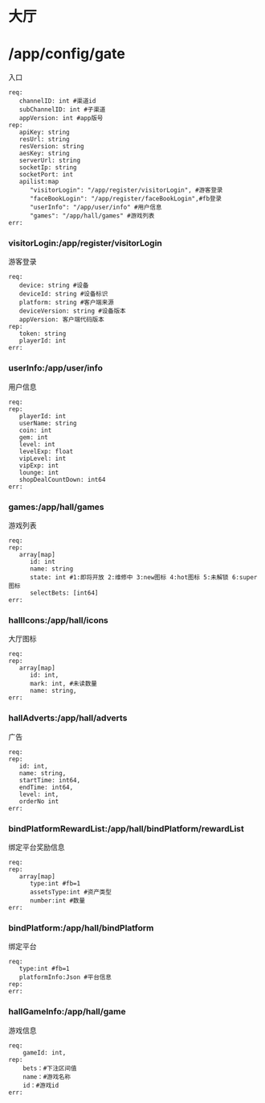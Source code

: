 # 大厅


# /app/config/gate
入口
```
req:
   channelID: int #渠道id
   subChannelID: int #子渠道
   appVersion: int #app版号
rep:
   apiKey: string
   resUrl: string
   resVersion: string
   aesKey: string
   serverUrl: string
   socketIp: string
   socketPort: int
   apilist:map
      "visitorLogin": "/app/register/visitorLogin", #游客登录
      "faceBookLogin": "/app/register/faceBookLogin",#fb登录
      "userInfo": "/app/user/info" #用户信息
      "games": "/app/hall/games" #游戏列表
err:
```

### visitorLogin:/app/register/visitorLogin
游客登录
```
req:
   device: string #设备
   deviceId: string #设备标识
   platform: string #客户端来源
   deviceVersion: string #设备版本
   appVersion: 客户端代码版本
rep:
   token: string
   playerId: int
err:
```

### userInfo:/app/user/info
用户信息
```
req:
rep:
   playerId: int
   userName: string
   coin: int
   gem: int
   level: int
   levelExp: float
   vipLevel: int
   vipExp: int
   lounge: int
   shopDealCountDown: int64
err:
```

### games:/app/hall/games
游戏列表
```
req:
rep:
   array[map]
      id: int
      name: string
      state: int #1:即将开放 2:维修中 3:new图标 4:hot图标 5:未解锁 6:super图标
      selectBets: [int64]
err:
```

### hallIcons:/app/hall/icons
大厅图标
```
req:
rep:
   array[map]
      id: int,
      mark: int, #未读数量
      name: string,
err:
```

### hallAdverts:/app/hall/adverts
广告
```
req:
rep:
   id: int,
   name: string,
   startTime: int64,
   endTime: int64,
   level: int,
   orderNo int
err:
```

### bindPlatformRewardList:/app/hall/bindPlatform/rewardList
绑定平台奖励信息
```
req:
rep:
   array[map]
      type:int #fb=1
      assetsType:int #资产类型
      number:int #数量
err:
```

### bindPlatform:/app/hall/bindPlatform
绑定平台
```
req:
   type:int #fb=1
   platformInfo:Json #平台信息
rep:
err:
```

### hallGameInfo:/app/hall/game
游戏信息
```
req:
    gameId: int,
rep:
	bets：#下注区间值
	name：#游戏名称
	id：#游戏id
err:
```

